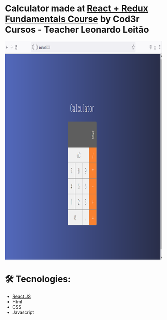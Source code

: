 # Calculator made at [React + Redux Fundamentals Course](https://www.udemy.com/course/react-redux-pt/) by Cod3r Cursos - Teacher Leonardo Leitão

<img src="https://github.com/juniorlourenco/calculator_react/blob/main/assets/reactcalculator.PNG" width="800" height="700" />

# 🛠 Tecnologies:
* [React JS](https://reactjs.org/)
* Html
* CSS
* Javascript
